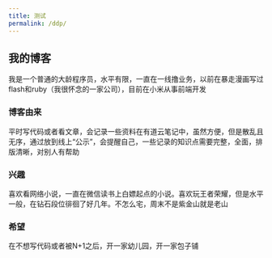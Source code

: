 ```yaml
---
title: 测试
permalink: /ddp/
---
```


## 我的博客

我是一个普通的大龄程序员，水平有限，一直在一线撸业务，以前在暴走漫画写过flash和ruby（我很怀念的一家公司），目前在小米从事前端开发

### 博客由来

平时写代码或者看文章，会记录一些资料在有道云笔记中，虽然方便，但是散乱且无序，通过放到线上“公示”，会提醒自己，一些记录的知识点需要完整，全面，排版清晰，对别人有帮助

### 兴趣

喜欢看网络小说，一直在微信读书上白嫖起点的小说。喜欢玩王者荣耀，但是水平一般，在钻石段位徘徊了好几年。不怎么宅，周末不是紫金山就是老山

### 希望

在不想写代码或者被N+1之后，开一家幼儿园，开一家包子铺
